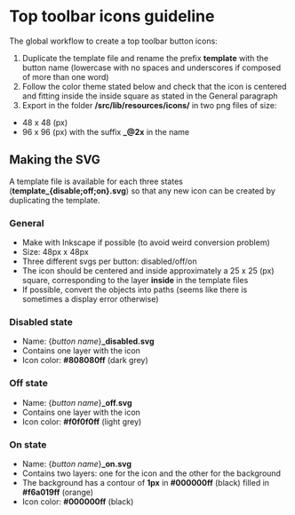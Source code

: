 # Top toolbar icons guideline

The global workflow to create a top toolbar button icons:
1. Duplicate the template file and rename the prefix **template** with the button name (lowercase with no spaces and underscores if composed of more than one word)
2. Follow the color theme stated below and check that the icon is centered and fitting inside the inside square as stated in the General paragraph
3. Export in the folder **/src/lib/resources/icons/** in two png files of size:
* 48 x 48 (px)
* 96 x 96 (px) with the suffix **_@2x** in the name

## Making the SVG
A template file is available for each three states (**template_{disable;off;on}.svg**)  so that any new icon can be created by duplicating the template.

### General
* Make with Inkscape if possible (to avoid weird conversion problem)
* Size: 48px x 48px
* Three different svgs per button: disabled/off/on
* The icon should be centered and inside approximately a 25 x 25 (px) square, corresponding to the layer **inside** in the template files
* If possible, convert the objects into paths (seems like there is sometimes a display error otherwise) 

### Disabled state

* Name: {*button name*}**_disabled.svg**
* Contains one layer with the icon
* Icon color: **#808080ff** (dark grey)

### Off state

* Name: {*button name*}**_off.svg**
* Contains one layer with the icon
* Icon color: **#f0f0f0ff** (light grey)

### On state

* Name: {*button name*}**_on.svg**
* Contains two layers: one for the icon and the other for the background
* The background has a contour of **1px** in **#000000ff** (black) filled in **#f6a019ff** (orange)
* Icon color: **#000000ff** (black)


